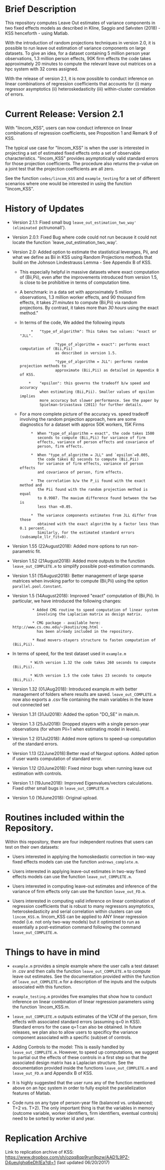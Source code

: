 # Brief Description

This repository computes Leave Out estimates of variance components in two fixed effects models as described in Kline, Saggio and Sølvsten (2018) - KSS henceforth - using Matlab. 

With the introduction of random projections techniques in version 2.0, it is possible to run leave out estimation of variance components on large datasets. To give an idea, for a dataset containing 5 million person year observations, 1.3 million person effects, 90K firm effects the code takes approximately 20 minutes to compute the relevant leave out matrices on a hpc system with 32 cores assigned.  

With the release of version 2.1, it is now possible to conduct inference on linear combinations of regression coefficients that accounts for (i) many regressor asymptotics (ii) heteroskedasticity (iii) within-cluster correlation of errors.

# Current Release: Version 2.1

With "lincom_KSS", users can now conduct inference on linear combinations of regression coefficients, see Proposition 1 and Remark 9 of KSS.

The typical use case for "lincom_KSS" is when the user is interested in projecting a set of estimated fixed effects onto a set of observable characteristics. "lincom_KSS" provides asymptotically valid standard errors for those projection coefficients. The procedure also returns the p-value on a joint test that the projection coefficients are all zero.

See the function `codes/lincom_KSS` and `example_testing` for a set of different scenarios where one would be interested in using the function "lincom_KSS".
 
# History of Updates
 
 * Version 2.1.1: Fixed small bug `leave_out_estimation_two_way' (eliminated `pctrunonall').
 
 * Version 2.0.1: Fixed Bug where code could not run because it could not locate the function `leave_out_estimation_two_way'.

 * Version 2.0: Added option to estimate the stastistical leverages, Pii, and what we define as Bii in KSS using Random Projections methods that build on the Johnson Lindestrauss Lemma - See Appendix B of KSS.
 
     * This especially helpful in massive datasets where exact computation of (Bii,Pii), even after the improvements introduced from version 1.5, is close to be prohibitive in terms of computation time.
 
     * A benchmark: in a data set with approximately 5 million observations, 1.3 million worker effects, and 90 thousand firm effects, it takes *21 minutes* to compute (Bii,Pii) via random projections. By contrast, it takes more than *30 hours* using the exact method." 
 
     * In terms of the code, We added the following inputs
                
                *   "type_of_algorithm": This takes two values: "exact or "JLL".

                           "type_of_algorithm = exact": performs exact computation of (Bii,Pii)
                           as described in version 1.5.          
                    
                           "type_of_algorithm = JLL": performs random projection methods to
                           approximate (Bii,Pii) as detailed in Appendix B of KSS.
                
               *    "epsilon": this governs the tradeoff b/w speed and accuracy 
                    when estimating (Bii,Pii). Smaller values of epsilon implies 
                    more accuracy but slower performance. See the paper by 
                    Spielman-Srivastava (2011) for further details.  

     * For a more complete picture of the accuracy vs. speed tradeoff involving the random projection approach, here are some diagnostics  for a dataset with approx 50K workers, 15K Firms

                *  When "type_of_algorithm = exact", the code takes 1500
                   seconds to compute (Bii,Pii) for variance of firm
                   effects, variance of person effects and covariance of
                   person, firm effects. 
 
                *  When "type_of_algorithm = JLL" and `epsilon`=0.005, 
                   the code takes 82 seconds to compute (Bii,Pii) 
                   for variance of firm effects, variance of person effects 
                   and covariance of person, firm effects. 
                   
                *  The correlation b/w the P_ii found with the exact method and 
                   the Pii found with the random projection method is equal
                   to 0.9987. The maxium difference found between the two is
                   less than <0.05.
 
                *  The variance components estimates from JLL differ from those 
                   obtained with the exact algorithm by a factor less than 0.1 percent.
                   Similarly, for the estimated standard errors (subsample_llr_fit=0).

 * Version 1.55 (22August2018): Added more options to run non-parametric fit.
 
 * Version 1.52 (21August2018): Added more outputs to the function `leave_out_COMPLETE.m`  to simplify possible post-estimation commands.

 * Version 1.51 (15August2018): Better management of large sparse matrices when invoking parfor to compute (Bii,Pii) using the option      `parallel.pool.Constant`.

 * Version 1.5 (14August2018): Improved "exact" computation of (Bii,Pii). In particular, we have introduced the following changes:
                
                * Added CMG routine to speed computation of linear system
                  involving the Laplacian matrix as design matrix. 
                
                * CMG package - available here: http://www.cs.cmu.edu/~jkoutis/cmg.html - 
                  has been already included in the repository.
 
                * Read movers-stayers structure to fasten computation of (Bii,Pii).
                
  * In terms of speed, for the test dataset used in `example.m`
  
                * With version 1.32 the code takes 260 seconds to compute (Bii,Pii).
                
                * With version 1.5 the code takes 23 seconds to compute (Bii,Pii).
                
 * Version 1.32 (01JAug2018): Introduced example.m with better management of folders where results are saved. `leave_out_COMPLETE.m` now                               also exports a .csv file containing the main variables in the leave out connected set
 * Version 1.31 (31Jul2018): Added the option "DO_SE" in main.m.
 * Version 1.3 (25Jul2018): Dropped stayers with a single person-year observations (for whom Pii=1 when estimating model in levels).
 * Version 1.2 (01Jul2018): Added more options to speed-up computation of the standard errors.
 * Version 1.13 (22June2018):Better read of Nargout options. Added option if user wants computation of standard error.
 * Version 1.12 (20June2018): Fixed minor bugs when running leave out estimation with controls. 
 * Version 1.1 (19June2018): Improved Eigenvalues/vectors calculations. Fixed other small bugs in `leave_out_COMPLETE.m`
 * Version 1.0 (16June2018): Original upload. 

# Routines included within the Repository.
Within this repository, there are four independent routines that users can test on their own
datasets:

* Users interested in applying the homoskedastic correction in two-way
fixed effects models can use the function `andrews_complete.m`. 

* Users interested in applying leave-out estimates in two-way
fixed effects models can use the function `leave_out_COMPLETE.m`.  

* Users interested in computing leave-out estimates and inference 
of the variance of firm effects only can use the function 
`leave_out_FD.m`.

* Users interested in computing valid inference on linear combination 
of regression coefficients that is robust to many regressors asymptotics, 
heteroskedasticity and serial correlation within clusters can use
`lincom_KSS.m`. lincom_KSS can be applied to ANY linear regression model (i.e.
not only two-way models) but it optimized to run as essentially a post-estimation
command following the command `leave_out_COMPLETE.m`.

# Things to have in mind 

* `example.m` provides a simple example where the user calls a test dataset in .csv and then calls the function `leave_out_COMPLETE.m` to compute leave out estimates. See the documentation provided within the function of `leave_out_COMPLETE.m` for a description of the inputs and the outputs associated with this function.

* `example_testing.m` provides five examples that show how to conduct inference on linear combination of linear regression parameters using the function `lincom_KSS.m.

* `leave_out_COMPLETE.m` outputs estimates of the VCM of the person, firm effects with associated standard errors (assuming q=0 in KSS).  Standard errors for the case q=1 can also be obtained. In future releases, we plan also to allow users to specificy the variance component associated with a specific (sub)set of controls. 

* Adding Controls to the model: This is easily handled by `leave_out_COMPLETE.m`. However, to speed up computations, we suggest to partial out the effects of these controls in a first step so that the associated design matrix has a Laplacian structure. See the documentation provided inside the functions `leave_out_COMPLETE.m` and `leave_out_FD.m` and Appendix B of KSS.

* It is highly suggested that the user runs any of the function mentioned above on an hpc system in order to fully exploit the parallelization features of Matlab.

* Code runs on any type of person-year file (balanced vs. unbalanced; T=2 vs. T>2). The only important thing is that the variables in memory (outcome variable, worker identifiers, firm identifiers, eventual controls) need to be sorted by worker id and year.

# Replication Archive
Link to replication archive of KSS: https://www.dropbox.com/sh/ozqq8qp9run9pzw/AAD1L9PZ-D4ueuIghq6eDh1Ea?dl=1 (last updated 06/20/2017)

